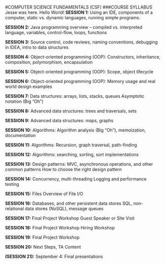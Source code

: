 #COMPUTER SCIENCE FUNDAMENTALS (CSF)
###COURSE SYLLABUS
Jesse was here. Hello World!
**SESSION 1:**
Using an IDE, components of a computer, static vs. 
dynamic languages, running simple programs. 


**SESSION 2:**
Java programming overview – compiled vs. interpreted language, variables, control-flow, loops, functions

**SESSION 3:**
Source control, code reviews, naming conventions, debugging in IDEA, intro to data structures


**SESSION 4:**
Object-oriented programming (OOP): Constructors, inheritance, composition, polymorphism, encapsulation

**SESSION 5:**
Object-oriented programming (OOP): Scope, object lifecycle


**SESSION 6:**
Object-oriented programming (OOP): Memory usage and real world design examples


**SESSION 7:**
Data structures: arrays, lists, stacks, queues
Asymptotic notation (Big “Oh”)


**SESSION 8:**
Advanced data structures: trees and traversals, sets


**SESSION 9:**
Advanced data structures: maps, graphs


**SESSION 10:**
Algorithms: Algorithm analysis (Big “Oh”), memoization, documentation


**SESSION 11:**
Algorithms: Recursion, graph traversal, path-finding


**SESSION 12:**
Algorithms: searching, sorting, sort implementations


**SESSION 13:**
Design patterns: MVC, asynchronous operations, and other common patterns
How to choose the right design pattern


**SESSION 14:**
Concurrency, multi-threading
Logging and performance testing


**SESSION 15:**
Files
Overview of File I/O


**SESSION 16:**
Databases, and other persistent data stores
SQL, non-relational data stores (NoSQL), message queues


**SESSION 17:**
Final Project Workshop
Guest Speaker or Site Visit


**SESSION 18:**
Final Project Workshop
Hiring Workshop


**SESSION 19:**
Final Project Workshop


**SESSION 20:**
Next Steps, TA Content


**(SESSION 21):**
September 4: Final presentations
